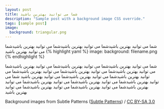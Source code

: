 ```yaml
---
layout: post
title: شما می توانید بهترین باشید
description: "Sample post with a background image CSS override."
tags: [sample post]
image:
  background: triangular.png
---
```


شما می توانید بهترین باشیدشما می توانید بهترین باشیدشما می توانید بهترین باشیدشما می توانید بهترین باشید
{% highlight yaml %}
image:
  background: filename.png
{% endhighlight %}

شما می توانید بهترین باشیدشما می توانید بهترین باشیدشما می توانید بهترین باشیدشما می توانید بهترین باشیدشما می توانید بهترین باشیدشما می توانید بهترین باشیدشما می توانید بهترین باشیدشما می توانید بهترین باشیدشما می توانید بهترین باشید
شما می توانید بهترین باشیدشما می توانید بهترین باشیدشما می توانید بهترین باشیدشما می توانید بهترین باشیدشما می توانید بهترین باشیدشما می توانید بهترین باشیدشما می توانید بهترین باشید
<div xmlns:cc="http://creativecommons.org/ns#" xmlns:dct="http://purl.org/dc/terms/" about="http://subtlepatterns.com" class="notice">Background images from <span property="dct:title">Subtle Patterns</span> (<a rel="cc:attributionURL" property="cc:attributionName" href="http://subtlepatterns.com">Subtle Patterns</a>) / <a rel="license" href="http://creativecommons.org/licenses/by-sa/3.0/">CC BY-SA 3.0</a></div>